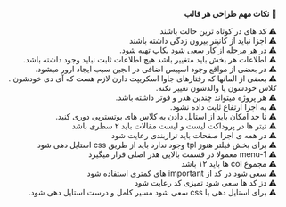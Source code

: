 <div dir="rtl">

:pushpin:	 **نکات مهم طراحی هر قالب** 	 
  
   ⚠️  کد های در کوتاه ترین حالت باشند
  <br>
     ⚠️  اجزا نباید از کانینر بیرون زدگی داشته باشند
<br>
  ⚠️ در هر مرحله از کار سعی شود بکاپ تهیه شود.
  <br>
  ⚠️  اطلاعات هر بخش باید متغییر باشد هیچ اطلاعات ثابت نباید وجود داشته باشد.
 <br>
  ⚠️ در بعضی از مواقع وجود اسپیس اضافی در انجین سبب ایجاد ارور میشود.
<br>
⚠️ بعضی از المانها که رفتارهای جاوا اسکریپت دارن لازم هست که آی دی خودشون . کلاس خودشون یا والدشون تغییر نکنه.
  <br>
  ⚠️  هر پروژه میتواند چندین هدر و فوتر داشته باشد.
   <br>
  ⚠️ به اجزا ارتفاع ثابت داده نشود.
   <br>
  ⚠️ تا حد امکان باید از استایل دادن به کلاس های بوتسترپی دوری کنید.
   <br>
  ⚠️  تیتر ها در پروداکت لیست و لیست مقالات باید ۲ سطری باشد
   <br>
  ⚠️  در همه ی اجزا صفحات باید ترازبندی رعایت شود
   <br>
  ⚠️  برای بخش فیلتر هنوز tpl وجود ندارد باید از طریق css استایل دهی شود
 <br>
  ⚠️  menu-1 معمولا در قسمت بالایی هدر اصلی قرار میگیرد
   <br>
  ⚠️  مجموع col ها باید ۱۲ باشد
   <br>
  ⚠️  سعی شود در کد از important های کمتری استفاده شود
   <br>
  ⚠️ دز کد ها سعی شود تمیزی کد رعایت شود
   <br>
  ⚠️  برای استایل دهی با css سعی شود مسیر کامل و درست استایل دهی شود.
  
  
</div>
